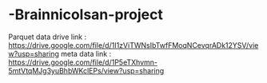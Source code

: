 # -Brainnicolsan-project
Parquet data drive link : https://drive.google.com/file/d/1I1zViTWNsIbTwfFMoqNCevqrADk12YSV/view?usp=sharing
meta data link : https://drive.google.com/file/d/1P5eTXhvmn-5mtVtqMJg3yuBhbWKclEPs/view?usp=sharing
